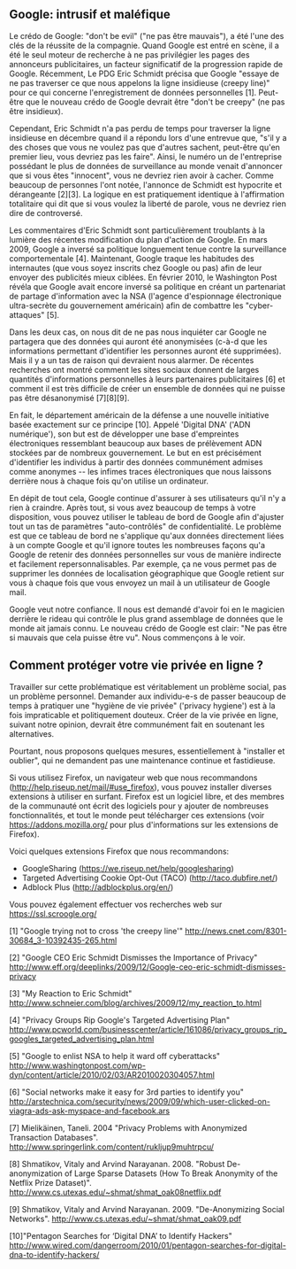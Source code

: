 ## Google: intrusif et maléfique

Le crédo de Google: "don't be evil" ("ne pas être mauvais"), a été l'une
des clés de la réussite de la compagnie. Quand Google est entré en
scène, il a été le seul moteur de recherche à ne pas privilégier les
pages des annonceurs publicitaires, un facteur significatif de la
progression rapide de Google. Récemment, Le PDG Eric Schmidt précisa que
Google "essaye de ne pas traverser ce que nous appelons la ligne
insidieuse (creepy line)" pour ce qui concerne l'enregistrement de
données personnelles [1]. Peut-être que le nouveau crédo de Google
devrait être "don't be creepy" (ne pas être insidieux).

Cependant, Eric Schmidt n'a pas perdu de temps pour traverser la ligne
insidieuse en décembre quand il a répondu lors d'une entrevue que, "s'il
y a des choses que vous ne voulez pas que d'autres sachent, peut-être
qu'en premier lieu, vous devriez pas les faire". Ainsi, le numéro un de
l'entreprise possédant le plus de données de surveillance au monde
venait d'annoncer que si vous êtes "innocent", vous ne devriez rien
avoir à cacher. Comme beaucoup de personnes l'ont notée, l'annonce de
Schmidt est hypocrite et dérangeante [2][3]. La logique en est
pratiquement identique à l'affirmation totalitaire qui dit que si vous
voulez la liberté de parole, vous ne devriez rien dire de controversé.

Les commentaires d'Eric Schmidt sont particulièrement troublants à la
lumière des récentes modification du plan d'action de Google. En mars
2009, Google a inversé sa politique longuement tenue contre la
surveillance comportementale [4]. Maintenant, Google traque les
habitudes des internautes (que vous soyez inscrits chez Google ou pas)
afin de leur envoyer des publicités mieux ciblées. En février 2010, le
Washington Post révéla que Google avait encore inversé sa politique en
créant un partenariat de partage d'information avec la NSA (l'agence
d'espionnage électronique ultra-secrète du gouvernement américain) afin
de combattre les "cyber-attaques" [5].

Dans les deux cas, on nous dit de ne pas nous inquiéter car Google ne
partagera que des données qui auront été anonymisées (c-à-d que les
informations permettant d'identifier les personnes auront été
supprimées). Mais il y a un tas de raison qui devraient nous alarmer. De
récentes recherches ont montré comment les sites sociaux donnent de
larges quantités d'informations personnelles à leurs partenaires
publicitaires [6] et comment il est très difficile de créer un ensemble
de données qui ne puisse pas être désanonymisé [7][8][9].

En fait, le département américain de la défense a une nouvelle
initiative basée exactement sur ce principe [10]. Appelé 'Digital DNA'
('ADN numérique'), son but est de développer une base d'empreintes
électroniques ressemblant beaucoup aux bases de prélèvement ADN stockées
par de nombreux gouvernement. Le but en est précisément d'identifier les
individus à partir des données communément admises comme anonymes -- les
infimes traces électroniques que nous laissons derrière nous à chaque
fois qu'on utilise un ordinateur.

En dépit de tout cela, Google continue d'assurer à ses utilisateurs
qu'il n'y a rien à craindre. Après tout, si vous avez beaucoup de temps
à votre disposition, vous pouvez utiliser le tableau de bord de Google
afin d'ajuster tout un tas de paramètres "auto-contrôlés" de
confidentialité. Le problème est que ce tableau de bord ne s'applique
qu'aux données directement liées à un compte Google et qu'il ignore
toutes les nombreuses façons qu'a Google de retenir des données
personnelles sur vous de manière indirecte et facilement
repersonnalisables. Par exemple, ça ne vous permet pas de supprimer les
données de localisation géographique que Google retient sur vous à
chaque fois que vous envoyez un mail à un utilisateur de Google mail.

Google veut notre confiance. Il nous est demandé d'avoir foi en le
magicien derrière le rideau qui contrôle le plus grand assemblage de
données que le monde ait jamais connu. Le nouveau crédo de Google est
clair: "Ne pas être si mauvais que cela puisse être vu". Nous commençons
à le voir.


## Comment protéger votre vie privée en ligne ?

Travailler sur cette problématique est véritablement un problème social,
pas un problème personnel. Demander aux individu-e-s de passer beaucoup
de temps à pratiquer une "hygiène de vie privée" ('privacy hygiene') est
à la fois impraticable et politiquement douteux. Créer de la vie privée
en ligne, suivant notre opinion, devrait être communément fait en
soutenant les alternatives.

Pourtant, nous proposons quelques mesures, essentiellement à "installer
et oublier", qui ne demandent pas une maintenance continue et
fastidieuse.

Si vous utilisez Firefox, un navigateur web que nous recommandons
(http://help.riseup.net/mail/#use_firefox), vous pouvez installer
diverses extensions à utiliser en surfant. Firefox est un logiciel
libre, et des membres de la communauté ont écrit des logiciels pour y
ajouter de nombreuses fonctionnalités, et tout le monde peut télécharger
ces extensions (voir https://addons.mozilla.org/ pour plus
d'informations sur les extensions de Firefox).

Voici quelques extensions Firefox que nous recommandons:

* GoogleSharing (https://we.riseup.net/help/googlesharing)
* Targeted Advertising Cookie Opt-Out (TACO) (http://taco.dubfire.net/)
* Adblock Plus (http://adblockplus.org/en/)

Vous pouvez également effectuer vos recherches web sur
https://ssl.scroogle.org/


[1] "Google trying not to cross 'the creepy line'"
http://news.cnet.com/8301-30684_3-10392435-265.html

[2] "Google CEO Eric Schmidt Dismisses the Importance of Privacy"
http://www.eff.org/deeplinks/2009/12/Google-ceo-eric-schmidt-dismisses-privacy

[3] "My Reaction to Eric Schmidt"
http://www.schneier.com/blog/archives/2009/12/my_reaction_to.html

[4] "Privacy Groups Rip Google's Targeted Advertising Plan"
http://www.pcworld.com/businesscenter/article/161086/privacy_groups_rip_googles_targeted_advertising_plan.html

[5] "Google to enlist NSA to help it ward off cyberattacks"
http://www.washingtonpost.com/wp-dyn/content/article/2010/02/03/AR2010020304057.html

[6] "Social networks make it easy for 3rd parties to identify you"
http://arstechnica.com/security/news/2009/09/which-user-clicked-on-viagra-ads-ask-myspace-and-facebook.ars

[7] Mielikäinen, Taneli. 2004 "Privacy Problems with Anonymized
Transaction Databases".
http://www.springerlink.com/content/rukljup9muhtrpcu/

[8] Shmatikov, Vitaly and Arvind Narayanan. 2008. "Robust
De-anonymization of Large Sparse Datasets (How To Break Anonymity of the
Netflix Prize Dataset)".
http://www.cs.utexas.edu/~shmat/shmat_oak08netflix.pdf

[9] Shmatikov, Vitaly and Arvind Narayanan. 2009. "De-Anonymizing Social
Networks". http://www.cs.utexas.edu/~shmat/shmat_oak09.pdf

[10]"Pentagon Searches for ‘Digital DNA’ to Identify Hackers"
http://www.wired.com/dangerroom/2010/01/pentagon-searches-for-digital-dna-to-identify-hackers/
